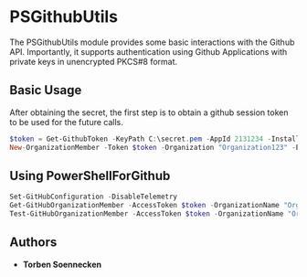 # PSGithubUtils

The PSGithubUtils module provides some basic interactions with the Github API. Importantly, it supports authentication using Github Applications with private keys in unencrypted PKCS#8 format.

## Basic Usage

After obtaining the secret, the first step is to obtain a github session token to be used for the future calls.

```powershell
$token = Get-GithubToken -KeyPath C:\secret.pem -AppId 2131234 -InstallationId 5342523356
New-OrganizationMember -Token $token -Organization "Organization123" -Email "asdasd@test.de"
```

## Using PowerShellForGithub

```powershell
Set-GitHubConfiguration -DisableTelemetry
Get-GitHubOrganizationMember -AccessToken $token -OrganizationName "Organization123"
Test-GitHubOrganizationMember -AccessToken $token -OrganizationName "Organization123" -UserName "User123"
```

## Authors

- **Torben Soennecken**
